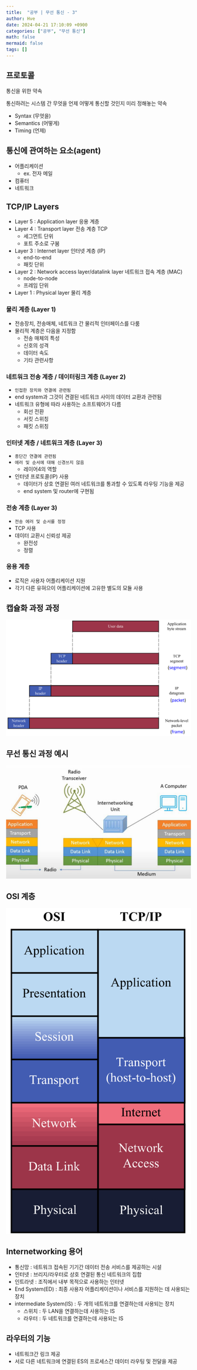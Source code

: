 ```yaml
---
title:  "공부 | 무선 통신 - 3"
author: Hve
date: 2024-04-21 17:10:09 +0900
categories: ["공부", "무선 통신"]
math: false
mermaid: false
tags: []
---
```


## 프로토콜

통신을 위한 약속

통신하려는 시스템 간 무엇을 언제 어떻게 통신할 것인지 미리 정해놓는 약속

- Syntax (무엇을)
- Semantics (어떻게)
- Timing (언제)

## 통신에 관여하는 요소(agent)

- 어플리케이션
    - ex. 전자 메일
- 컴퓨터
- 네트워크

## TCP/IP Layers

- Layer 5 : Application layer 응용 계층
- Layer 4 : Transport layer 전송 계층 TCP
    - 세그먼트 단위
    - 포트 주소로 구붐
- Layer 3 : Internet layer 인터넷 계층 (IP)
    - end-to-end
    - 패킷 단위
- Layer 2 : Network access layer/datalink layer 네트워크 접속 계층 (MAC)
    - node-to-node
    - 프레임 단위
- Layer 1 : Physical layer 물리 계층

### 물리 계층 (Layer 1)

- 전송장치, 전송매체, 네트워크 간 물리적 인터페이스를 다룸
- 물리적 계층은 다음을 지정함
    - 전송 매체의 특성
    - 신호의 성격
    - 데이터 속도
    - 기타 관련사항

### 네트워크 전송 계층 / 데이터링크 계층 (Layer 2)

- `인접한 장치와 연결에 관련됨`
- end system과 그것이 견결된 네트워크 사이의 데이터 교환과 관련됨
- 네트워크 유형에 따라 사용하는 소프트웨어가 다름
    - 회선 전환
    - 서킷 스위칭
    - 패킷 스위칭

### 인터넷 계층 / 네트워크 계층 (Layer 3)

- `종단간 연결에 관련됨`
- `에러 및 순서에 대해 신경쓰지 않음`
    - 레이어4의 역할
- 인터넷 프로토콜(IP) 사용
    - 데이터가 상호 연결된 여러 네트워크를 통과할 수 있도록 라우팅 기능을 제공
    - end system 및 router에 구현됨

### 전송 계층 (Layer 3)

- `전송 에러 및 순서를 정정`
- TCP 사용
- 데이터 교환시 신뢰성 제공
    - 완전성
    - 정렬

### 응용 계층

- 로직은 사용자 어플리케이션 지원
- 각기 다른 유혀으이 어플리케이션에 고유한 별도의 모듈 사용

## 캡슐화 과정 과정

![alt](/assets/img/wireless/11.png)

## 무선 통신 과정 예시

![alt](/assets/img/wireless/12.png)

## OSI 계층

![alt](/assets/img/wireless/13.png)

## Internetworking 용어

- 통신망 : 네트워크 접속된 기기간 데이터 전송 서비스를 제공하는 시설
- 인터넷 : 브리지/라우터로 상호 연결된 통신 네트워크의 집합
- 인트라넷 : 조직에서 내부 목적으로 사용하는 인터넷
- End System(ED) : 최종 사용자 어플리케이션이나 서비스를 지원하는 데 사용되는 장치
- intermediate System(IS) : 두 개의 네트워크를 연결하는데 사용되는 장치
    - 스위치 : 두 LAN을 연결하는데 사용하는 IS
    - 라우터 : 두 네트워크를 연결하는데 사용되는 IS

## 라우터의 기능

- 네트워크간 링크 제공
- 서로 다른 네트워크에 연결된 ES의 프로세스간 데이터 라우팅 및 전달을 제공